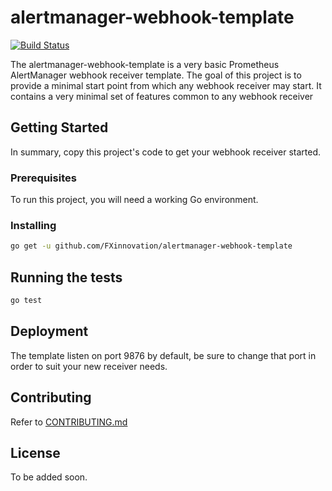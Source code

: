 # alertmanager-webhook-template
[![Build Status](https://travis-ci.org/FXinnovation/alertmanager-webhook-template.svg?branch=master)](https://travis-ci.org/FXinnovation/alertmanager-webhook-template)

The alertmanager-webhook-template is a very basic Prometheus AlertManager webhook receiver template. 
The goal of this project is to provide a minimal start point from which any webhook receiver may start.
It contains a very minimal set of features common to any webhook receiver

## Getting Started

In summary, copy this project's code to get your webhook receiver started.

### Prerequisites

To run this project, you will need a working Go environment.

### Installing

```bash
go get -u github.com/FXinnovation/alertmanager-webhook-template
```

## Running the tests

```bash
go test
```

## Deployment

The template listen on port 9876 by default, be sure to change that port in order to suit your new receiver needs.

## Contributing

Refer to [CONTRIBUTING.md](https://github.com/FXinnovation/alertmanager-webhook-template/blob/master/CONTRIBUTING.md)

## License

To be added soon.

